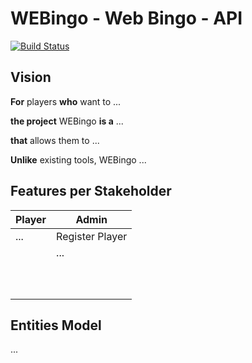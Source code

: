 # WEBingo - Web Bingo - API

[![Build Status](https://travis-ci.org/UdL-EPS-SoftArch/webingo-geiade-api.svg?branch=master)](https://travis-ci.org/UdL-EPS-SoftArch/webingo-geiade-api/branches) 

## Vision

**For** players **who** want to ...

**the project** WEBingo **is a** ...

**that** allows them to ...

**Unlike** existing tools, WEBingo ...


## Features per Stakeholder

| Player                        | Admin                           |
| ------------------------------| --------------------------------|
| ...                           | Register Player                 |
|                               | ...                             |
|                               |                                 |
|                               |                                 |
|                               |                                 |
|                               |                                 |
|                               |                                 |
|                               |                                 |
|                               |                                 |
|                               |                                 |
|                               |                                 |
|                               |                                 |

## Entities Model

...